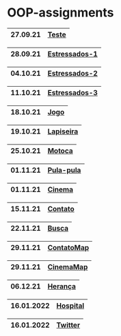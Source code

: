 # OOP-assignments

| 27.09.21 | [Teste] |
| -------- | ------- |

| 28.09.21 | [Estressados-1] |
| -------- | --------------- |

| 04.10.21 | [Estressados-2] |
| -------- | --------------- |

| 11.10.21 | [Estressados-3] |
| -------- | --------------- |

| 18.10.21 | [Jogo] |
| -------- | ------ |

| 19.10.21 | [Lapiseira] |
| -------- | ----------- |

| 25.10.21 | [Motoca] |
| -------- | -------- |

| 01.11.21 | [Pula-pula] |
| -------- | ----------- |

| 01.11.21 | [Cinema] |
| -------- | -------- |

| 15.11.21 | [Contato] |
| -------- | --------- |

| 22.11.21 | [Busca] |
| -------- | ------- |

| 29.11.21 | [ContatoMap] |
| -------- | ------------ |

| 29.11.21 | [CinemaMap] |
| -------- | ----------- |

| 06.12.21 | [Herança] |
| -------- | --------- |

| 16.01.2022 | [Hospital] |
| ---------- | ---------- |

| 16.01.2022 | [Twitter] |
| ---------- | --------- |

[teste]: https://github.com/fagner02/OOP-assignments/blob/0e791de06fd0a547f1a797050a1dc63e09c85fe7/jokenpo.cpp
[estressados-1]: https://github.com/fagner02/OOP-assignments/blob/c44c339d440896b8f0ea06e48a50af06ea80ed4b/estressados.cpp
[estressados-2]: https://github.com/fagner02/OOP-assignments/blob/bf937d7d429941b3429b97be10eec0a58a32bc6e/estressados2.cpp
[estressados-3]: https://github.com/fagner02/OOP-assignments/blob/b59b04ddd4e9aead4c2a979cce5422d77a65dd1f/estressados3.cpp
[jogo]: https://github.com/fagner02/asteroids.git
[lapiseira]: https://github.com/fagner02/OOP-assignments/blob/a1b67ecb7c8d492a38583f0f304c8b56cdecd856/lapiseira.cpp
[motoca]: https://github.com/fagner02/OOP-assignments/blob/d26d82c761514afe3bf74df0cfd55703783d8c92/motoca.cpp
[contato]: https://github.com/fagner02/OOP-assignments/tree/main/busca%20%26%20contato
[pula-pula]: https://github.com/fagner02/OOP-assignments/tree/main/pulapula
[cinema]: https://github.com/fagner02/OOP-assignments/blob/029bde2db4651ab41e665af3b2dacb1491c0cde4/cinema.cpp
[busca]: https://github.com/fagner02/OOP-assignments/tree/main/busca%20%26%20contato
[contatomap]: https://github.com/fagner02/OOP-assignments/tree/main/map
[cinemamap]: https://github.com/fagner02/OOP-assignments/tree/main/map
[herança]: https://github.com/fagner02/OOP-assignments/tree/main/Inheritance
[hospital]: https://github.com/fagner02/oop-assignments/tree/main/hospital
[twitter]: https://github.com/fagner02/OOP-assignments/blob/d74b40a81e67ea32d69ca7f3ccc7aa8cb665a95f/twitter.cpp
